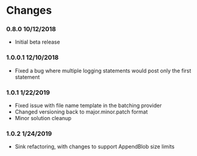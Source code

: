 # Changes

### 0.8.0 10/12/2018
* Initial beta release

### 1.0.0.1 12/10/2018
* Fixed a bug where multiple logging statements would post only the first statement

### 1.0.1 1/22/2019
* Fixed issue with file name template in the batching provider
* Changed versioning back to major.minor.patch format
* Minor solution cleanup

### 1.0.2 1/24/2019
* Sink refactoring, with changes to support AppendBlob size limits